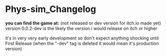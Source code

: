 # Phys-sim_Changelog

**you can find the game at:** (not released or dev version for itch.io made yet) version 0.0.2-dev is the likely the version i would release on itch or higher

it's in very very early development so don't expect anything shocking until First Release (when the "-dev" tag is deleted it would mean it's production version) 
